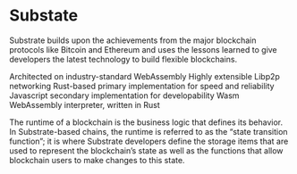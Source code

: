 # Substate

Substrate builds upon the achievements from the major blockchain protocols like Bitcoin and Ethereum and uses the lessons learned to give developers the latest technology to build flexible blockchains.

Architected on industry-standard WebAssembly
Highly extensible Libp2p networking
Rust-based primary implementation for speed and reliability
Javascript secondary implementation for developability
Wasm WebAssembly interpreter, written in Rust

The runtime of a blockchain is the business logic that defines its behavior. In Substrate-based chains, the runtime is referred to as the “state transition function”; it is where Substrate developers define the storage items that are used to represent the blockchain’s state as well as the functions that allow blockchain users to make changes to this state.

